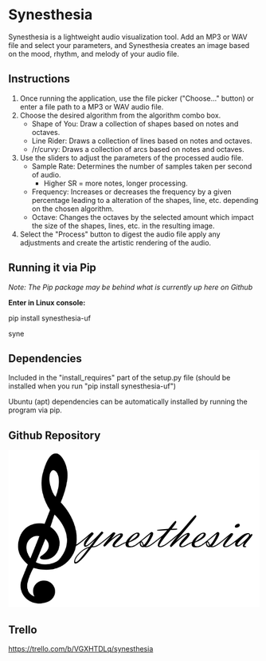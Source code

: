 # Synesthesia #
Synesthesia is a lightweight audio visualization tool. Add an MP3 or WAV file and select your parameters, and Synesthesia creates an image based on the mood, rhythm, and melody of your audio file.

## Instructions ##
1. Once running the application, use the file picker ("Choose..." button) or enter a file path to a MP3 or WAV audio file. 
2. Choose the desired algorithm from the algorithm combo box.
    - Shape of You: Draw a collection of shapes based on notes and octaves.
    - Line Rider: Draws a collection of lines based on notes and octaves.
    - /r/curvy: Draws a collection of arcs based on notes and octaves.
3. Use the sliders to adjust the parameters of the processed audio file.
    - Sample Rate: Determines the number of samples taken per second of audio.
      - Higher SR = more notes, longer processing.
    - Frequency: Increases or decreases the frequency by a given percentage leading to a alteration of the shapes, line, etc. depending on the chosen algorithm.
    - Octave: Changes the octaves by the selected amount which impact the size of the shapes, lines, etc. in the resulting image.
4. Select the "Process" button to digest the audio file apply any adjustments and create the artistic rendering of the audio.

## Running it via Pip ## 
_Note: The Pip package may be behind what is currently up here on Github_

**Enter in Linux console:**

pip install synesthesia-uf

syne

## Dependencies ## 
Included in the "install_requires" part of the setup.py file (should be installed when you run "pip install synesthesia-uf") 

Ubuntu (apt) dependencies can be automatically installed by running the program via pip.

## Github Repository ##
![Synesthesia](https://github.com/cbaddeley/Synesthesia/blob/main/synesthesia.png)

## Trello ##
https://trello.com/b/VGXHTDLq/synesthesia

